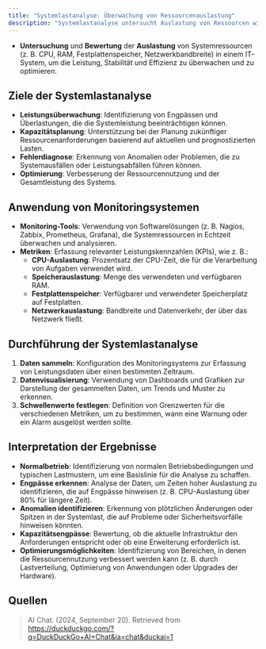 ```yaml
---
title: "Systemlastanalyse: Überwachung von Ressourcenauslastung"
description: "Systemlastanalyse untersucht Auslastung von Ressourcen wie CPU, RAM. Ziele Leistungsüberwachung, Kapazitätsplanung. Tools Nagios, Zabbix."
---
```


- **Untersuchung** und **Bewertung** der **Auslastung** von Systemressourcen (z. B. CPU, RAM, Festplattenspeicher, Netzwerkbandbreite) in einem IT-System, um die Leistung, Stabilität und Effizienz zu überwachen und zu optimieren.

## Ziele der Systemlastanalyse
- **Leistungsüberwachung**: Identifizierung von Engpässen und Überlastungen, die die Systemleistung beeinträchtigen können.
- **Kapazitätsplanung**: Unterstützung bei der Planung zukünftiger Ressourcenanforderungen basierend auf aktuellen und prognostizierten Lasten.
- **Fehlerdiagnose**: Erkennung von Anomalien oder Problemen, die zu Systemausfällen oder Leistungsabfällen führen können.
- **Optimierung**: Verbesserung der Ressourcennutzung und der Gesamtleistung des Systems.

## Anwendung von Monitoringsystemen
- **Monitoring-Tools**: Verwendung von Softwarelösungen (z. B. Nagios, Zabbix, Prometheus, Grafana), die Systemressourcen in Echtzeit überwachen und analysieren.
- **Metriken**: Erfassung relevanter Leistungskennzahlen (KPIs), wie z. B.:
  - **CPU-Auslastung**: Prozentsatz der CPU-Zeit, die für die Verarbeitung von Aufgaben verwendet wird.
  - **Speicherauslastung**: Menge des verwendeten und verfügbaren RAM.
  - **Festplattenspeicher**: Verfügbarer und verwendeter Speicherplatz auf Festplatten.
  - **Netzwerkauslastung**: Bandbreite und Datenverkehr, der über das Netzwerk fließt.

## Durchführung der Systemlastanalyse
1. **Daten sammeln**: Konfiguration des Monitoringsystems zur Erfassung von Leistungsdaten über einen bestimmten Zeitraum.
2. **Datenvisualisierung**: Verwendung von Dashboards und Grafiken zur Darstellung der gesammelten Daten, um Trends und Muster zu erkennen.
3. **Schwellenwerte festlegen**: Definition von Grenzwerten für die verschiedenen Metriken, um zu bestimmen, wann eine Warnung oder ein Alarm ausgelöst werden sollte.

## Interpretation der Ergebnisse
- **Normalbetrieb**: Identifizierung von normalen Betriebsbedingungen und typischen Lastmustern, um eine Basislinie für die Analyse zu schaffen.
- **Engpässe erkennen**: Analyse der Daten, um Zeiten hoher Auslastung zu identifizieren, die auf Engpässe hinweisen (z. B. CPU-Auslastung über 80% für längere Zeit).
- **Anomalien identifizieren**: Erkennung von plötzlichen Änderungen oder Spitzen in der Systemlast, die auf Probleme oder Sicherheitsvorfälle hinweisen könnten.
- **Kapazitätsengpässe**: Bewertung, ob die aktuelle Infrastruktur den Anforderungen entspricht oder ob eine Erweiterung erforderlich ist.
- **Optimierungsmöglichkeiten**: Identifizierung von Bereichen, in denen die Ressourcennutzung verbessert werden kann (z. B. durch Lastverteilung, Optimierung von Anwendungen oder Upgrades der Hardware).

## Quellen

> AI Chat. (2024, September 20). Retrieved from https://duckduckgo.com/?q=DuckDuckGo+AI+Chat&ia=chat&duckai=1